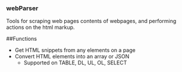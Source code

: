 ### webParser

Tools for scraping web pages contents of webpages, and performing actions on the html markup.

##Functions

* Get HTML snippets from any elements on a page
* Convert HTML elements into an array or JSON
  * Supported on TABLE, DL, UL, OL, SELECT